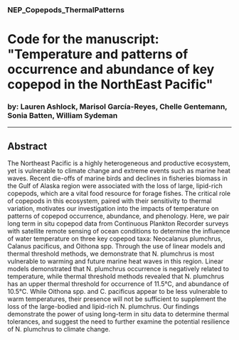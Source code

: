 ### NEP_Copepods_ThermalPatterns
# Code for the manuscript: "Temperature and patterns of occurrence and abundance of key copepod in the NorthEast Pacific"
### by: <b>Lauren Ashlock</b>, Marisol García-Reyes, Chelle Gentemann, Sonia Batten, William Sydeman

***

## Abstract
The Northeast Pacific is a highly heterogeneous and productive ecosystem, yet is vulnerable to climate change and extreme events such as marine heat waves. Recent die-offs of marine birds and declines in fisheries biomass in the Gulf of Alaska region were associated with the loss of large, lipid-rich copepods, which are a vital food resource for forage fishes. The critical role of copepods in this ecosystem, paired with their sensitivity to thermal variation, motivates our investigation into the impacts of temperature on patterns of copepod occurrence, abundance, and phenology. Here, we pair long term in situ copepod data from Continuous Plankton Recorder surveys with satellite remote sensing of ocean conditions to determine the influence of water temperature on three key copepod taxa: Neocalanus plumchrus, Calanus pacificus, and Oithona spp. Through the use of linear models and thermal threshold methods, we demonstrate that N. plumchrus is most vulnerable to warming and future marine heat waves in this region. Linear models demonstrated that N. plumchrus occurrence is negatively related to temperature, while thermal threshold methods revealed that N. plumchrus has an upper thermal threshold for occurrence of 11.5°C, and abundance of 10.5°C. While Oithona spp. and C. pacificus appear to be less vulnerable to warm temperatures, their presence will not be sufficient to supplement the loss of the large-bodied and lipid-rich N. plumchrus. Our findings demonstrate the power of using long-term in situ data to determine thermal tolerances, and suggest the need to further examine the potential resilience of N. plumchrus to climate change.
